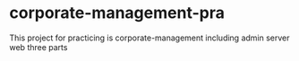 # corporate-management-pra
This project for practicing is corporate-management including admin server web three parts
